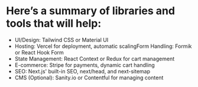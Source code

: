 # Here’s a summary of libraries and tools that will help:

- UI/Design: Tailwind CSS or Material UI
- Hosting: Vercel for deployment, automatic scalingForm Handling: Formik or React Hook Form
- State Management: React Context or Redux for cart management
- E-commerce: Stripe for payments, dynamic cart handling
- SEO: Next.js' built-in SEO, next/head, and next-sitemap
- CMS (Optional): Sanity.io or Contentful for managing content
